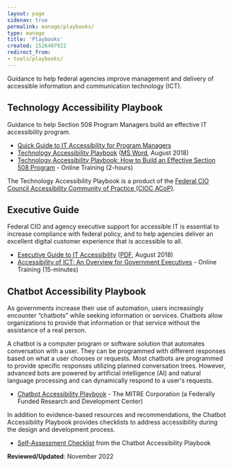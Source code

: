 ```yaml
---
layout: page
sidenav: true
permalink: manage/playbooks/
type: manage
title: 'Playbooks'
created: 1526407922
redirect_from:
- tools/playbooks/
---
```


Guidance to help federal agencies improve management and delivery of accessible information and communication technology (ICT).

## Technology Accessibility Playbook
Guidance to help Section 508 Program Managers build an effective IT accessibility program.

  * [Quick Guide to IT Accessibility for Program Managers][4]
  * [Technology Accessibility Playbook][5] (<a href="https://assets.section508.gov/files/Technology-Accessibility-Playbook-2018-Update.docx" target="_blank">MS Word</a>, August 2018)
  * [Technology Accessibility Playbook: How to Build an Effective Section 508 Program][7] - Online Training (2-hours) 

The Technology Accessibility Playbook is a product of the [Federal CIO Council Accessibility Community of Practice (CIOC ACoP)][8].

## Executive Guide
Federal CIO and agency executive support for accessible IT is essential to increase compliance with federal policy, and to help agencies deliver an excellent digital customer experience that is accessible to all. 

  * [Executive Guide to IT Accessibility][1] (<a href="https://assets.section508.gov/files/Executive%20Guide%20to%20Federal%20IT%20Accessibility.pdf#overlay-context=tools/playbooks" target="_blank">PDF</a>, August 2018)
  * [Accessibility of ICT: An Overview for Government Executives][3] - Online Training (15-minutes)

## Chatbot Accessibility Playbook
As governments increase their use of automation, users increasingly encounter “chatbots” while seeking information or services. Chatbots allow organizations to provide that information or that service without the assistance of a real person. 

A chatbot is a computer program or software solution that automates conversation with a user. They can be programmed with different responses based on what a user chooses or requests. Most chatbots are programmed to provide specific responses utilizing planned conversation trees. However, advanced bots are powered by artificial intelligence (AI) and natural language processing and can dynamically respond to a user's requests.

  * [Chatbot Accessibility Playbook](https://mitre.github.io/chatbot-accessibility-playbook/index.html) - The MITRE Corporation (a Federally Funded Research and Development Center)

In addition to evidence-based resources and recommendations, the Chatbot Accessibility Playbook provides checklists to address accessibility during the design and development process.
  * [Self-Assessment Checklist](https://mitre.github.io/chatbot-accessibility-playbook/docs/A_2.html) from the Chatbot Accessibility Playbook

**Reviewed/Updated**: November 2022

 [1]: {{site.baseurl}}/manage/playbooks/exec-guide-accessibility
 [2]: https://assets.section508.gov/files/Executive%20Guide%20to%20Federal%20IT%20Accessibility.pdf#overlay-context=tools/playbooks
 [3]: https://training.section508.gov/508-training/courses/exec-overview/index.html
 [4]: {{site.baseurl}}/manage/playbooks/accessibility-playbook-quick-guide
 [5]: {{site.baseurl}}/manage/playbooks/technology-accessibility-playbook-intro
 [6]: https://assets.section508.gov/files/Technology-Accessibility-Playbook-2018-Update.docx
 [7]: https://training.section508.gov/508-training/courses/playbook/index.html
 [8]: https://www.cio.gov/about/members-and-leadership/accessibility-cop/